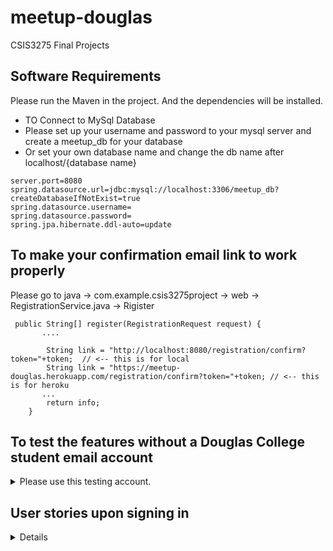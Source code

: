 # meetup-douglas
CSIS3275 Final Projects


## Software Requirements
<p>Please run the Maven in the project. And the dependencies will be installed.</p>

- TO Connect to MySql Database
- Please set up your username and password to your mysql server and create a meetup_db for your database
- Or set your own database name and change the db name after localhost/{database name}

```
server.port=8080
spring.datasource.url=jdbc:mysql://localhost:3306/meetup_db?createDatabaseIfNotExist=true
spring.datasource.username=
spring.datasource.password=
spring.jpa.hibernate.ddl-auto=update
```

## To make your confirmation email link to work properly

<p>Please go to java -> com.example.csis3275project -> web -> RegistrationService.java -> Rigister </p>

```
 public String[] register(RegistrationRequest request) {
       ....

        String link = "http://localhost:8080/registration/confirm?token="+token;  // <-- this is for local 
        String link = "https://meetup-douglas.herokuapp.com/registration/confirm?token="+token; // <-- this is for heroku 
       ...
        return info;
    }
```

## To test the features without a Douglas College student email account
<details><summary>Please use this testing account.</summary>

- username: sulej@student.douglascollege.ca
- password: $Canada12345 

</details>

## User stories upon signing in

<details>

1. User to search a group/event on the search bar. Results return groups and events based on names.
2. In every page, clicking the logo on the upper-left redirects to the browsing page if logged in, log in page if not logged in.
3. Upcoming events section has 6 future events displayed.
4. Trending groups section has 10 groups max displayed.
5. Upper-right section has a dropdown menu.
	- Profile
	- Group
	- Event
	- Logout
6. Clicking Profile displays the first & last names, and email address of the user.
7. Group lets the user manage the groups he owned/joined in.
7a. Group owner is able to edit and delete, but not able to leave the group.
7b. Deleting the group also deletes the associated events.
7c. Clicking the Edit lets the user edit Group's name and description.
7d. The group is accessible by clicking the group name.
8. The group page has 4 main features
	- About
	- Members
	- Upcoming Events
	- Past Events
8a. The group has its name, number of members, host name displayed.
8b. About is the group description.
8c. Members section displays all the group members' names.
8d. Upcoming events section has all the future events organized by the group. The events are accessible by clicking the name.
8e. Past events section displays all the past events organized by the group. The events are accessible by clicking the name.
8f. If the user is not a group member, he is able to join by clicking the 'Join' button.
9. Clicking Event lets the user manage the events he created/joined in.
9a. Event organizer is only allowed the edit and delete, but the leave.
9b. Clicking Edit lets the user edit the event's details except the Group Organizer.
9c. The event is accessible by clicking the event name.
10. The vent page has 2 features
	- Details
	- Participants
10a. If the user the not an event participant and the event's group member, he must join the group first.
10b. The event has its name, number of participants, organizer's name, group organizer's name, and event schedule (date, time) displayed.
10c. Details section has the event's description.
10d. Participants section has all the event participants' names displayed.
11. Clicking 'Log Out' logs the user out of the system. The home page is displayed when logging back in.

</details>
